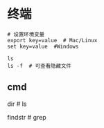 # 终端

```shell
# 设置环境变量
export key=value  # Mac/Linux
set key=value  #Windows

ls
ls -f  # 可查看隐藏文件
```

## cmd

dir  # ls

findstr  # grep